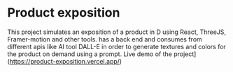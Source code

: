 # Product exposition 
This project simulates an exposition of a product in D using React, ThreeJS, Framer-motion and other tools.
has a back end and consumes from different apis like AI tool DALL-E in order to generate textures and colors for the product on demand using a prompt.
Live demo of the project](https://product-exposition.vercel.app/)
